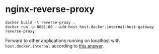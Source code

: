 # nginx-reverse-proxy

    docker build -t reverse-proxy .
    docker run -p 8081:80 --add-host host.docker.internal:host-gateway reverse-proxy

Forward to other applications running on localhost with `host.docker.internal` according to [this answer](https://stackoverflow.com/a/24326540/948942).
